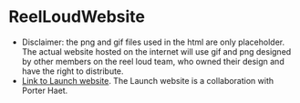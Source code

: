 # ReelLoudWebsite
* Disclaimer: the png and gif files used in the html are only placeholder. The actual website hosted on the internet will use gif and png designed by other members on the reel loud team, who owned their design and have the right to distribute.
* [Link to Launch website](http://reel-loud.com/). The Launch website is a collaboration with Porter Haet.

